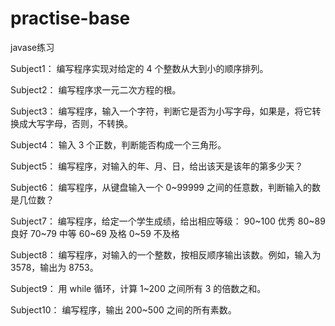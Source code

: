 # practise-base
javase练习

Subject1：
编写程序实现对给定的 4 个整数从大到小的顺序排列。

Subject2：
编写程序求一元二次方程的根。

Subject3：
编写程序，输入一个字符，判断它是否为小写字母，如果是，将它转换成大写字母，否则，不转换。

Subject4：
输入 3 个正数，判断能否构成一个三角形。

Subject5：
编写程序，对输入的年、月、日，给出该天是该年的第多少天？

Subject6：
编写程序，从键盘输入一个 0~99999 之间的任意数，判断输入的数是几位数？

Subject7：
编写程序，给定一个学生成绩，给出相应等级：
90~100 优秀
80~89 良好
70~79 中等
60~69 及格
0~59 不及格

Subject8：
编写程序，对输入的一个整数，按相反顺序输出该数。例如，输入为 3578，输出为 8753。

Subject9：
用 while 循环，计算 1~200 之间所有 3 的倍数之和。

Subject10：
编写程序，输出 200~500 之间的所有素数。

